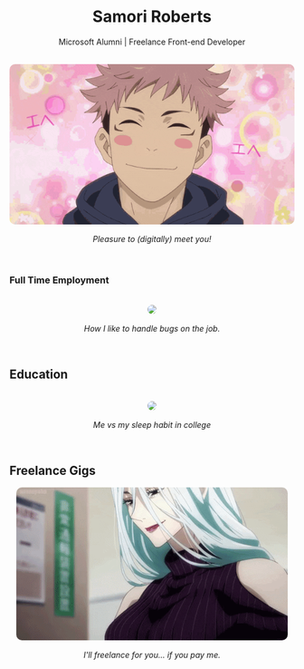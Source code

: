 <div align='center'>
  <h1>Samori Roberts</h1>
  <p>Microsoft Alumni | Freelance Front-end Developer</p>
</div> 

<br/>

<div align='center'>
  <img style='border-radius: 10px;' src="res/welcome.gif" />
  <p><em>Pleasure to (digitally) meet you!</em></p>
</div>

<br/>

<h3>Full Time Employment</h3>


<br/>

<div align='center'>
  <img style='border-radius: 10px;' src="res/mahito_beatdown.gif" />
  <p><em>How I like to handle bugs on the job.</em></p>
</div>

<br/>

<h2>Education</h2>



<br/>

<div align='center'>
  <img style='border-radius: 10px;' src="res/gojo_juke.gif" />
  <p><em>Me vs my sleep habit in college</em></p>
</div>

<br/>

<h2>Freelance Gigs</h2>

<div align='center'>
  <img style='border-radius: 10px;' src="res/jjk_money.webp" />
  <p><em>I'll freelance for you... if you pay me.</em></p>
</div>

